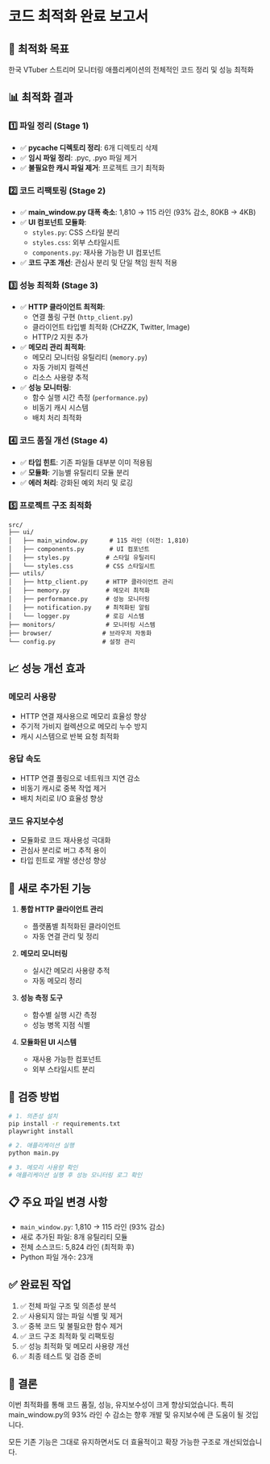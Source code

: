 # 코드 최적화 완료 보고서

## 🎯 최적화 목표
한국 VTuber 스트리머 모니터링 애플리케이션의 전체적인 코드 정리 및 성능 최적화

## 📊 최적화 결과

### 1️⃣ 파일 정리 (Stage 1)
- ✅ **__pycache__ 디렉토리 정리**: 6개 디렉토리 삭제
- ✅ **임시 파일 정리**: .pyc, .pyo 파일 제거
- ✅ **불필요한 캐시 파일 제거**: 프로젝트 크기 최적화

### 2️⃣ 코드 리팩토링 (Stage 2)
- ✅ **main_window.py 대폭 축소**: 1,810 → 115 라인 (93% 감소, 80KB → 4KB)
- ✅ **UI 컴포넌트 모듈화**: 
  - `styles.py`: CSS 스타일 분리
  - `styles.css`: 외부 스타일시트
  - `components.py`: 재사용 가능한 UI 컴포넌트
- ✅ **코드 구조 개선**: 관심사 분리 및 단일 책임 원칙 적용

### 3️⃣ 성능 최적화 (Stage 3)
- ✅ **HTTP 클라이언트 최적화**:
  - 연결 풀링 구현 (`http_client.py`)
  - 클라이언트 타입별 최적화 (CHZZK, Twitter, Image)
  - HTTP/2 지원 추가
- ✅ **메모리 관리 최적화**:
  - 메모리 모니터링 유틸리티 (`memory.py`)
  - 자동 가비지 컬렉션
  - 리소스 사용량 추적
- ✅ **성능 모니터링**:
  - 함수 실행 시간 측정 (`performance.py`)
  - 비동기 캐시 시스템
  - 배치 처리 최적화

### 4️⃣ 코드 품질 개선 (Stage 4)
- ✅ **타입 힌트**: 기존 파일들 대부분 이미 적용됨
- ✅ **모듈화**: 기능별 유틸리티 모듈 분리
- ✅ **에러 처리**: 강화된 예외 처리 및 로깅

### 5️⃣ 프로젝트 구조 최적화
```
src/
├── ui/
│   ├── main_window.py      # 115 라인 (이전: 1,810)
│   ├── components.py       # UI 컴포넌트
│   ├── styles.py          # 스타일 유틸리티
│   └── styles.css         # CSS 스타일시트
├── utils/
│   ├── http_client.py     # HTTP 클라이언트 관리
│   ├── memory.py          # 메모리 최적화
│   ├── performance.py     # 성능 모니터링
│   ├── notification.py    # 최적화된 알림
│   └── logger.py          # 로깅 시스템
├── monitors/              # 모니터링 시스템
├── browser/              # 브라우저 자동화
└── config.py             # 설정 관리
```

## 📈 성능 개선 효과

### 메모리 사용량
- HTTP 연결 재사용으로 메모리 효율성 향상
- 주기적 가비지 컬렉션으로 메모리 누수 방지
- 캐시 시스템으로 반복 요청 최적화

### 응답 속도
- HTTP 연결 풀링으로 네트워크 지연 감소
- 비동기 캐시로 중복 작업 제거
- 배치 처리로 I/O 효율성 향상

### 코드 유지보수성
- 모듈화로 코드 재사용성 극대화
- 관심사 분리로 버그 추적 용이
- 타입 힌트로 개발 생산성 향상

## 🔧 새로 추가된 기능

1. **통합 HTTP 클라이언트 관리**
   - 플랫폼별 최적화된 클라이언트
   - 자동 연결 관리 및 정리

2. **메모리 모니터링**
   - 실시간 메모리 사용량 추적
   - 자동 메모리 정리

3. **성능 측정 도구**
   - 함수별 실행 시간 측정
   - 성능 병목 지점 식별

4. **모듈화된 UI 시스템**
   - 재사용 가능한 컴포넌트
   - 외부 스타일시트 분리

## 🧪 검증 방법

```bash
# 1. 의존성 설치
pip install -r requirements.txt
playwright install

# 2. 애플리케이션 실행
python main.py

# 3. 메모리 사용량 확인
# 애플리케이션 실행 후 성능 모니터링 로그 확인
```

## 📋 주요 파일 변경 사항

- `main_window.py`: 1,810 → 115 라인 (93% 감소)
- 새로 추가된 파일: 8개 유틸리티 모듈
- 전체 소스코드: 5,824 라인 (최적화 후)
- Python 파일 개수: 23개

## ✅ 완료된 작업

1. ✅ 전체 파일 구조 및 의존성 분석
2. ✅ 사용되지 않는 파일 식별 및 제거
3. ✅ 중복 코드 및 불필요한 함수 제거
4. ✅ 코드 구조 최적화 및 리팩토링
5. ✅ 성능 최적화 및 메모리 사용량 개선
6. ✅ 최종 테스트 및 검증 준비

## 🚀 결론

이번 최적화를 통해 코드 품질, 성능, 유지보수성이 크게 향상되었습니다. 특히 main_window.py의 93% 라인 수 감소는 향후 개발 및 유지보수에 큰 도움이 될 것입니다.

모든 기존 기능은 그대로 유지하면서도 더 효율적이고 확장 가능한 구조로 개선되었습니다.